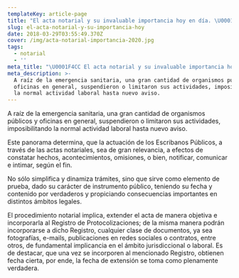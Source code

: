 ```yaml
---
templateKey: article-page
title: "El acta notarial y su invaluable importancia hoy en día. \U0001F4C4 ✍\U0001F3FC"
slug: el-acta-notarial-y-su-importancia-hoy
date: 2018-03-29T03:55:49.370Z
cover: /img/acta-notarial-importancia-2020.jpg
tags:
  - notarial
  - ''
meta_title: "\U0001F4CC El acta notarial y su invaluable importancia hoy en día. \U0001F4C4 ✍\U0001F3FC"
meta_description: >-
  A raíz de la emergencia sanitaria, una gran cantidad de organismos públicos y
  oficinas en general, suspendieron o limitaron sus actividades, imposibilitando
  la normal actividad laboral hasta nuevo aviso.
---
```

A raíz de la emergencia sanitaria, una gran cantidad de organismos públicos y oficinas en general, suspendieron o limitaron sus actividades, imposibilitando la normal actividad laboral hasta nuevo aviso.

Este panorama determina, que la actuación de los Escribanos Públicos, a través de las actas notariales, sea de gran relevancia, a efectos de constatar hechos, acontecimientos, omisiones, o bien, notificar, comunicar e intimar, según el fin.

No sólo simplifica y dinamiza trámites, sino que sirve como elemento de prueba, dado su carácter de instrumento público, teniendo su fecha y contenido por verdaderos y propiciando consecuencias importantes en distintos ámbitos legales.

El procedimiento notarial implica, extender el acta de manera objetiva e incorporarla al Registro de Protocolizaciones; de la misma manera podrán incorporarse a dicho Registro, cualquier clase de documentos, ya sea fotografías, e-mails, publicaciones en redes sociales o contratos, entre otros, de fundamental implicancia en el ámbito jurisdiccional o laboral. Es de destacar, que una vez se incorporen al mencionado Registro, obtienen fecha cierta, por ende, la fecha de extensión se toma como plenamente verdadera.
